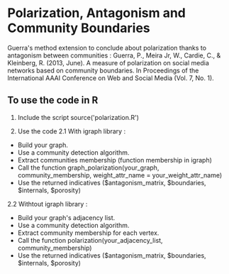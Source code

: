 # Polarization, Antagonism and Community Boundaries

Guerra's method extension to conclude about polarization thanks to antagonism between communities : Guerra, P., Meira Jr, W., Cardie, C., & Kleinberg, R. (2013, June). A measure of polarization on social media networks based on community boundaries. In Proceedings of the International AAAI Conference on Web and Social Media (Vol. 7, No. 1).

## To use the code in R

1. Include the script
  source('polarization.R')
  
2. Use the code
2.1 With igraph library :
- Build your graph.
- Use a community detection algorithm.
- Extract communities membership (function membership in igraph)
- Call the function graph_polarization(your_graph, community_membership, weight_attr_name = your_weight_attr_name)
- Use the returned indicatives ($antagonism_matrix, $boundaries, $internals, $porosity)

2.2 Withtout igraph library :
- Build your graph's adjacency list.
- Use a community detection algorithm.
- Extract community membership for each vertex.
- Call the function polarization(your_adjacency_list, community_membership)
- Use the returned indicatives ($antagonism_matrix, $boundaries, $internals, $porosity)
